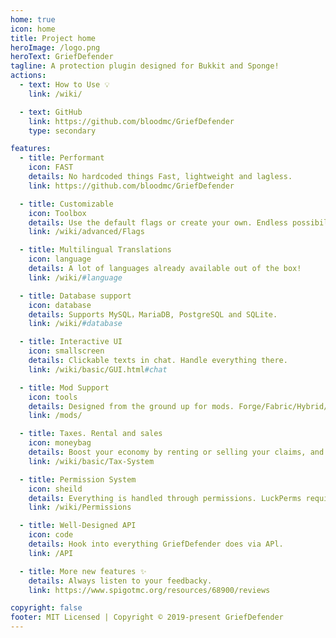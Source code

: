 ```yaml
---
home: true
icon: home
title: Project home
heroImage: /logo.png
heroText: GriefDefender
tagline: A protection plugin designed for Bukkit and Sponge! 
actions:
  - text: How to Use 💡
    link: /wiki/

  - text: GitHub
    link: https://github.com/bloodmc/GriefDefender
    type: secondary

features:
  - title: Performant
    icon: FAST
    details: No hardcoded things Fast, lightweight and lagless.
    link: https://github.com/bloodmc/GriefDefender

  - title: Customizable
    icon: Toolbox
    details: Use the default flags or create your own. Endless possibilities!
    link: /wiki/advanced/Flags

  - title: Multilingual Translations
    icon: language
    details: A lot of languages already available out of the box!
    link: /wiki/#language

  - title: Database support
    icon: database
    details: Supports MySQL，MariaDB, PostgreSQL and SQLite.
    link: /wiki/#database

  - title: Interactive UI
    icon: smallscreen
    details: Clickable texts in chat. Handle everything there.
    link: /wiki/basic/GUI.html#chat

  - title: Mod Support
    icon: tools
    details: Designed from the ground up for mods. Forge/Fabric/Hybrid/Sponge.
    link: /mods/

  - title: Taxes. Rental and sales
    icon: moneybag
    details: Boost your economy by renting or selling your claims, and more.
    link: /wiki/basic/Tax-System

  - title: Permission System
    icon: sheild
    details: Everything is handled through permissions. LuckPerms required,
    link: /wiki/Permissions

  - title: Well-Designed API
    icon: code
    details: Hook into everything GriefDefender does via APl.
    link: /API

  - title: More new features ✨
    details: Always listen to your feedbacky.
    link: https://www.spigotmc.org/resources/68900/reviews

copyright: false
footer: MIT Licensed | Copyright © 2019-present GriefDefender
---
```

